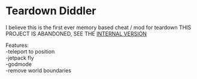 # Teardown Diddler
I believe this is the first ever memory based cheat / mod for teardown
THIS PROJECT IS ABANDONED, SEE THE [INTERNAL VERSION](https://github.com/nymda/internal-diddler)

Features:  
-teleport to position  
-jetpack fly  
-godmode  
-remove world boundaries  
